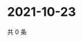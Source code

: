 # 2021-10-23

共 0 条

<!-- BEGIN WEIBO -->
<!-- 最后更新时间 Sat Oct 23 2021 07:14:02 GMT+0800 (China Standard Time) -->

<!-- END WEIBO -->

